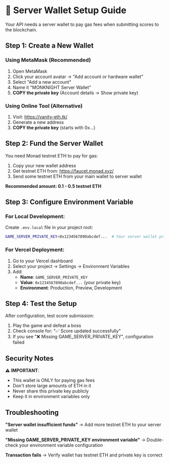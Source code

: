 # 🔑 Server Wallet Setup Guide

Your API needs a server wallet to pay gas fees when submitting scores to the blockchain.

## Step 1: Create a New Wallet

### Using MetaMask (Recommended)
1. Open MetaMask
2. Click your account avatar → "Add account or hardware wallet"
3. Select "Add a new account"
4. Name it "MONKNIGHT Server Wallet"
5. **COPY the private key** (Account details → Show private key)

### Using Online Tool (Alternative)
1. Visit: https://vanity-eth.tk/
2. Generate a new address
3. **COPY the private key** (starts with 0x...)

## Step 2: Fund the Server Wallet

You need Monad testnet ETH to pay for gas:

1. Copy your new wallet address
2. Get testnet ETH from: https://faucet.monad.xyz/
3. Send some testnet ETH from your main wallet to server wallet

**Recommended amount: 0.1 - 0.5 testnet ETH**

## Step 3: Configure Environment Variable

### For Local Development:
Create `.env.local` file in your project root:
```bash
GAME_SERVER_PRIVATE_KEY=0x1234567890abcdef...  # Your server wallet private key
```

### For Vercel Deployment:
1. Go to your Vercel dashboard
2. Select your project → Settings → Environment Variables
3. Add: 
   - **Name**: `GAME_SERVER_PRIVATE_KEY`
   - **Value**: `0x1234567890abcdef...` (your private key)
   - **Environment**: Production, Preview, Development

## Step 4: Test the Setup

After configuration, test score submission:
1. Play the game and defeat a boss
2. Check console for: "✅ Score updated successfully"
3. If you see "❌ Missing GAME_SERVER_PRIVATE_KEY", configuration failed

## Security Notes

⚠️ **IMPORTANT**:
- This wallet is ONLY for paying gas fees
- Don't store large amounts of ETH in it
- Never share this private key publicly
- Keep it in environment variables only

## Troubleshooting

**"Server wallet insufficient funds"**
→ Add more testnet ETH to your server wallet

**"Missing GAME_SERVER_PRIVATE_KEY environment variable"**
→ Double-check your environment variable configuration

**Transaction fails**
→ Verify wallet has testnet ETH and private key is correct